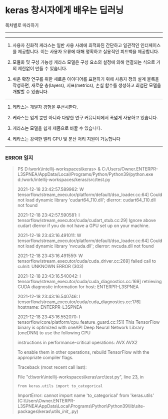 # keras 창시자에게 배우는 딥러닝

목차별로 따라하기

---
---

1. 사용자 친화적
케라스는 일반 사용 사례에 최적화된 간단하고 일관적인 인터페이스를 제공합니다. 이는 사용자 오류에 대해 명확하고 실용적인 피드백을 제공합니다.
 
2. 모듈화 및 구성 가능성
케라스 모델은 구성 요소의 설정에 의해 연결되는 식으로 거의 제한없이 만들 수 있습니다.
 
3. 쉬운 확장
연구를 위한 새로운 아이디어를 표현하기 위해 사용자 정의 설계 블록을 작성하면, 새로운 층(layers), 지표(metrics), 손실 함수를 생성하고 최첨단 모델을 개발할 수 있습니다.

---

1. 케라스는 개발자 경험을 우선시한다.

2. 케라스는 업계 뿐만 아니라 다양한 연구 커뮤니티에서 폭넓게 사용하고 있습니다.

3. 케라스는 모델을 쉽게 제품으로 바꿀 수 있습니다.

4. 케라스는 강력한 멀티 GPU 및 분산 처리 지원이 가능합니다


---

### ERROR 일지

> PS D:\work\intellij-workspaces\keras> & C:/Users/Owner.ENTERPR-L3SPNEA/AppData/Local/Programs/Python/Python39/python.exe d:/work/intellij-workspaces/keras/src/test.py
>
> 2021-12-18 23:42:57.589962: W tensorflow/stream_executor/platform/default/dso_loader.cc:64] Could not load dynamic library 'cudart64_110.dll'; dlerror: cudart64_110.dll not found
>
> 2021-12-18 23:42:57.590581: I tensorflow/stream_executor/cuda/cudart_stub.cc:29] Ignore above cudart dlerror if you do not have a GPU set up on your machine.
>
> 2021-12-18 23:43:16.491011: W tensorflow/stream_executor/platform/default/dso_loader.cc:64] Could not load dynamic library 'nvcuda.dll'; dlerror: nvcuda.dll not found
>
> 2021-12-18 23:43:16.491559: W tensorflow/stream_executor/cuda/cuda_driver.cc:269] failed call to cuInit: UNKNOWN ERROR (303)
>
> 2021-12-18 23:43:16.540042: I tensorflow/stream_executor/cuda/cuda_diagnostics.cc:169] retrieving CUDA diagnostic information for host: ENTERPR-L3SPNEA
>
> 2021-12-18 23:43:16.540746: I tensorflow/stream_executor/cuda/cuda_diagnostics.cc:176] hostname: ENTERPR-L3SPNEA
>
> 2021-12-18 23:43:16.552070: I tensorflow/core/platform/cpu_feature_guard.cc:151] This TensorFlow binary is optimized with oneAPI Deep Neural Network Library (oneDNN) to use the following CPU 
>
> instructions in performance-critical operations:  AVX AVX2
>
> To enable them in other operations, rebuild TensorFlow with the appropriate compiler flags.
>
> Traceback (most recent call last):
>
>   File "d:\work\intellij-workspaces\keras\src\test.py", line 23, in <module>
>
>     from keras.utils import to_categorical
>
> ImportError: cannot import name 'to_categorical' from 'keras.utils' (C:\Users\Owner.ENTERPR-L3SPNEA\AppData\Local\Programs\Python\Python39\lib\site-packages\keras\utils\__init__.py)
>
